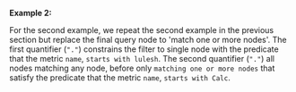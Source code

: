 **Example 2:**

For the second example, we repeat the second example in the previous section but replace the final query node to 'match one or more nodes'. The first quantifier (`"."`) constrains the filter to single node with the predicate that the metric `name`, `starts with lulesh`. The second quantifier (`"."`) all nodes matching any node, before only `matching one or more nodes` that satisfy the predicate that the metric `name`, `starts with Calc`.  